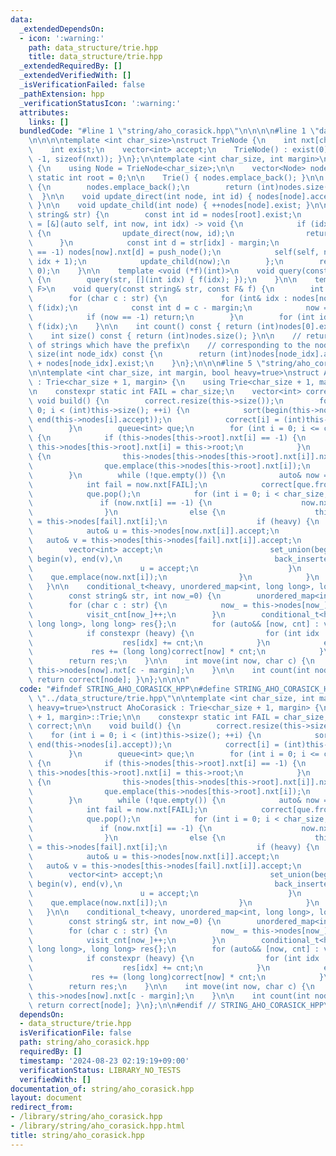 ```yaml
---
data:
  _extendedDependsOn:
  - icon: ':warning:'
    path: data_structure/trie.hpp
    title: data_structure/trie.hpp
  _extendedRequiredBy: []
  _extendedVerifiedWith: []
  _isVerificationFailed: false
  _pathExtension: hpp
  _verificationStatusIcon: ':warning:'
  attributes:
    links: []
  bundledCode: "#line 1 \"string/aho_corasick.hpp\"\n\n\n\n#line 1 \"data_structure/trie.hpp\"\
    \n\n\n\ntemplate <int char_size>\nstruct TrieNode {\n    int nxt[char_size];\n\
    \    int exist;\n    vector<int> accept;\n    TrieNode() : exist(0) { memset(nxt,\
    \ -1, sizeof(nxt)); }\n};\n\ntemplate <int char_size, int margin>\nstruct Trie\
    \ {\n    using Node = TrieNode<char_size>;\n\n    vector<Node> nodes;\n    constexpr\
    \ static int root = 0;\n\n    Trie() { nodes.emplace_back(); }\n\n    int push_node()\
    \ {\n        nodes.emplace_back();\n        return (int)nodes.size() - 1;\n  \
    \  }\n\n    void update_direct(int node, int id) { nodes[node].accept.push_back(id);\
    \ }\n\n    void update_child(int node) { ++nodes[node].exist; }\n\n    void add(const\
    \ string& str) {\n        const int id = nodes[root].exist;\n        auto rec\
    \ = [&](auto self, int now, int idx) -> void {\n            if (idx == (int)str.size())\
    \ {\n                update_direct(now, id);\n                return;\n      \
    \      }\n            const int d = str[idx] - margin;\n            if (nodes[now].nxt[d]\
    \ == -1) nodes[now].nxt[d] = push_node();\n            self(self, nodes[now].nxt[d],\
    \ idx + 1);\n            update_child(now);\n        };\n        rec(rec, root,\
    \ 0);\n    }\n\n    template <void (*f)(int)>\n    void query(const string& str)\
    \ {\n        query(str, [](int idx) { f(idx); });\n    }\n\n    template <class\
    \ F>\n    void query(const string& str, const F& f) {\n        int now = root;\n\
    \        for (char c : str) {\n            for (int& idx : nodes[now].accept)\
    \ f(idx);\n            const int d = c - margin;\n            now = nodes[now].nxt[d];\n\
    \            if (now == -1) return;\n        }\n        for (int idx : nodes[now].accept)\
    \ f(idx);\n    }\n\n    int count() const { return (int)nodes[0].exist; }\n\n\
    \    int size() const { return (int)nodes.size(); }\n\n    // return the number\
    \ of strings which have the prefix\n    // corresponding to the node_id\n    int\
    \ size(int node_idx) const {\n        return (int)nodes[node_idx].accept.size()\
    \ + nodes[node_idx].exist;\n    }\n};\n\n\n#line 5 \"string/aho_corasick.hpp\"\
    \n\ntemplate <int char_size, int margin, bool heavy=true>\nstruct AhoCorasick\
    \ : Trie<char_size + 1, margin> {\n    using Trie<char_size + 1, margin>::Trie;\n\
    \n    constexpr static int FAIL = char_size;\n    vector<int> correct;\n\n   \
    \ void build() {\n        correct.resize(this->size());\n        for (int i =\
    \ 0; i < (int)this->size(); ++i) {\n            sort(begin(this->nodes[i].accept),\
    \ end(this->nodes[i].accept));\n            correct[i] = (int)this->nodes[i].accept.size();\n\
    \        }\n        queue<int> que;\n        for (int i = 0; i <= char_size; ++i)\
    \ {\n            if (this->nodes[this->root].nxt[i] == -1) {\n               \
    \ this->nodes[this->root].nxt[i] = this->root;\n            }\n            else\
    \ {\n                this->nodes[this->nodes[this->root].nxt[i]].nxt[FAIL] = this->root;\n\
    \                que.emplace(this->nodes[this->root].nxt[i]);\n            }\n\
    \        }\n        while (!que.empty()) {\n            auto& now = this->nodes[que.front()];\n\
    \            int fail = now.nxt[FAIL];\n            correct[que.front()] += correct[fail];\n\
    \            que.pop();\n            for (int i = 0; i < char_size; ++i) {\n \
    \               if (now.nxt[i] == -1) {\n                    now.nxt[i] = this->nodes[fail].nxt[i];\n\
    \                }\n                else {\n                    this->nodes[now.nxt[i]].nxt[FAIL]\
    \ = this->nodes[fail].nxt[i];\n                    if (heavy) {\n            \
    \            auto& u = this->nodes[now.nxt[i]].accept;\n                     \
    \   auto& v = this->nodes[this->nodes[fail].nxt[i]].accept;\n                \
    \        vector<int> accept;\n                        set_union(begin(u), end(u),\
    \ begin(v), end(v),\n                                  back_inserter(accept));\n\
    \                        u = accept;\n                    }\n                \
    \    que.emplace(now.nxt[i]);\n                }\n            }\n        }\n \
    \   }\n\n    conditional_t<heavy, unordered_map<int, long long>, long long> match(\n\
    \        const string& str, int now_=0) {\n        unordered_map<int, int> visit_cnt;\n\
    \        for (char c : str) {\n            now_ = this->nodes[now_].nxt[c - margin];\n\
    \            visit_cnt[now_]++;\n        }\n        conditional_t<heavy, unordered_map<int,\
    \ long long>, long long> res{};\n        for (auto&& [now, cnt] : visit_cnt) {\n\
    \            if constexpr (heavy) {\n                for (int idx : this->nodes[now].accept)\n\
    \                    res[idx] += cnt;\n            }\n            else {\n   \
    \             res += (long long)correct[now] * cnt;\n            }\n        }\n\
    \        return res;\n    }\n\n    int move(int now, char c) {\n        return\
    \ this->nodes[now].nxt[c - margin];\n    }\n\n    int count(int node) const {\
    \ return correct[node]; }\n};\n\n\n"
  code: "#ifndef STRING_AHO_CORASICK_HPP\n#define STRING_AHO_CORASICK_HPP 1\n\n#include\
    \ \"../data_structure/trie.hpp\"\n\ntemplate <int char_size, int margin, bool\
    \ heavy=true>\nstruct AhoCorasick : Trie<char_size + 1, margin> {\n    using Trie<char_size\
    \ + 1, margin>::Trie;\n\n    constexpr static int FAIL = char_size;\n    vector<int>\
    \ correct;\n\n    void build() {\n        correct.resize(this->size());\n    \
    \    for (int i = 0; i < (int)this->size(); ++i) {\n            sort(begin(this->nodes[i].accept),\
    \ end(this->nodes[i].accept));\n            correct[i] = (int)this->nodes[i].accept.size();\n\
    \        }\n        queue<int> que;\n        for (int i = 0; i <= char_size; ++i)\
    \ {\n            if (this->nodes[this->root].nxt[i] == -1) {\n               \
    \ this->nodes[this->root].nxt[i] = this->root;\n            }\n            else\
    \ {\n                this->nodes[this->nodes[this->root].nxt[i]].nxt[FAIL] = this->root;\n\
    \                que.emplace(this->nodes[this->root].nxt[i]);\n            }\n\
    \        }\n        while (!que.empty()) {\n            auto& now = this->nodes[que.front()];\n\
    \            int fail = now.nxt[FAIL];\n            correct[que.front()] += correct[fail];\n\
    \            que.pop();\n            for (int i = 0; i < char_size; ++i) {\n \
    \               if (now.nxt[i] == -1) {\n                    now.nxt[i] = this->nodes[fail].nxt[i];\n\
    \                }\n                else {\n                    this->nodes[now.nxt[i]].nxt[FAIL]\
    \ = this->nodes[fail].nxt[i];\n                    if (heavy) {\n            \
    \            auto& u = this->nodes[now.nxt[i]].accept;\n                     \
    \   auto& v = this->nodes[this->nodes[fail].nxt[i]].accept;\n                \
    \        vector<int> accept;\n                        set_union(begin(u), end(u),\
    \ begin(v), end(v),\n                                  back_inserter(accept));\n\
    \                        u = accept;\n                    }\n                \
    \    que.emplace(now.nxt[i]);\n                }\n            }\n        }\n \
    \   }\n\n    conditional_t<heavy, unordered_map<int, long long>, long long> match(\n\
    \        const string& str, int now_=0) {\n        unordered_map<int, int> visit_cnt;\n\
    \        for (char c : str) {\n            now_ = this->nodes[now_].nxt[c - margin];\n\
    \            visit_cnt[now_]++;\n        }\n        conditional_t<heavy, unordered_map<int,\
    \ long long>, long long> res{};\n        for (auto&& [now, cnt] : visit_cnt) {\n\
    \            if constexpr (heavy) {\n                for (int idx : this->nodes[now].accept)\n\
    \                    res[idx] += cnt;\n            }\n            else {\n   \
    \             res += (long long)correct[now] * cnt;\n            }\n        }\n\
    \        return res;\n    }\n\n    int move(int now, char c) {\n        return\
    \ this->nodes[now].nxt[c - margin];\n    }\n\n    int count(int node) const {\
    \ return correct[node]; }\n};\n\n#endif // STRING_AHO_CORASICK_HPP\n"
  dependsOn:
  - data_structure/trie.hpp
  isVerificationFile: false
  path: string/aho_corasick.hpp
  requiredBy: []
  timestamp: '2024-08-23 02:19:19+09:00'
  verificationStatus: LIBRARY_NO_TESTS
  verifiedWith: []
documentation_of: string/aho_corasick.hpp
layout: document
redirect_from:
- /library/string/aho_corasick.hpp
- /library/string/aho_corasick.hpp.html
title: string/aho_corasick.hpp
---
```

